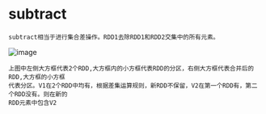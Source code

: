 # subtract

    subtract相当于进行集合差操作。RDD1去除RDD1和RDD2交集中的所有元素。
    
![image](https://github.com/williamzhang11/fastTech/blob/master/src/main/java/com/xiu/fastBigData/filter/image/filter.jpg)
    
    上图中左侧大方框代表2个RDD,大方框内的小方框代表RDD的分区，右侧大方框代表合并后的RDD,大方框的小方框
    代表分区。V1在2个RDD中均有，根据差集运算规则，新RDD不保留，V2在第一个RDD有，第二个RDD没有。则在新的
    RDD元素中包含V2